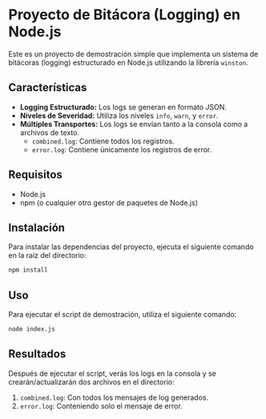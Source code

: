 # Proyecto de Bitácora (Logging) en Node.js

Este es un proyecto de demostración simple que implementa un sistema de bitácoras (logging) estructurado en Node.js utilizando la librería `winston`.

## Características

*   **Logging Estructurado:** Los logs se generan en formato JSON.
*   **Niveles de Severidad:** Utiliza los niveles `info`, `warn`, y `error`.
*   **Múltiples Transportes:** Los logs se envían tanto a la consola como a archivos de texto.
    *   `combined.log`: Contiene todos los registros.
    *   `error.log`: Contiene únicamente los registros de error.

## Requisitos

*   Node.js
*   npm (o cualquier otro gestor de paquetes de Node.js)

## Instalación

Para instalar las dependencias del proyecto, ejecuta el siguiente comando en la raíz del directorio:

```bash
npm install
```

## Uso

Para ejecutar el script de demostración, utiliza el siguiente comando:

```bash
node index.js
```

## Resultados

Después de ejecutar el script, verás los logs en la consola y se crearán/actualizarán dos archivos en el directorio:

1.  `combined.log`: Con todos los mensajes de log generados.
2.  `error.log`: Conteniendo solo el mensaje de error.
